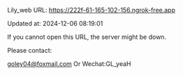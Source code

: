 Lily_web URL: https://222f-61-165-102-156.ngrok-free.app

Updated at: 2024-12-06 08:19:01

If you cannot open this URL, the server might be down.

Please contact: 

goley04@foxmail.com Or Wechat:GL_yeaH